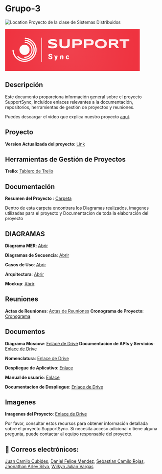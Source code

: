 # Grupo-3
![Location](https://img.shields.io/badge/Location-Neiva,%20Huila,%20Colombia-blue)
Proyecto de la clase de Sistemas Distribuidos

![Imagen](https://github.com/jucacuso96/Grupo-3/blob/main/Documentacion/Imagenes%20de%20Proyecto/img_3.PNG)

## Descripción
Este documento proporciona información general sobre el proyecto SupportSync, incluidos enlaces relevantes a la documentación, repositorios, herramientas de gestión de proyectos y reuniones.

Puedes descargar el video que explica nuestro proyecto [aquí](https://github.com/jucacuso96/Grupo-3/blob/main/Documentacion/Supportsync.mp4).

## Proyecto

**Version Actualizada del proyecto**: [Link](https://github.com/jucacuso96/Grupo-3/tree/main/SupportSync)

## Herramientas de Gestión de Proyectos

**Trello**: [Tablero de Trello](https://trello.com/invite/b/PBLbfe4v/ATTIc79c8be35b38b30205246dd8b7de3a63D0003029/grupo-3-sistemas-distribuidos)

## Documentación

**Resumen del Proyecto** : [Carpeta](https://github.com/jucacuso96/Grupo-3/tree/main/Documentacion)

Dentro de esta carpeta encontrara los Diagramas realizados, imagenes utilizadas para el proyecto y Documentacion de toda la elaboración del proyecto 
  ## DIAGRAMAS
  **Diagrama MER**: [Abrir](https://github.com/jucacuso96/Grupo-3/blob/main/Base%20de%20Datos/MER.PNG)

  **Diagramas de Secuencia**: [Abrir](https://github.com/jucacuso96/Grupo-3/blob/main/Documentacion/Diagramas/diagrama%20de%20secuencia%20support%20sync.pdf)

  **Casos de Uso**: [Abrir](https://github.com/jucacuso96/Grupo-3/blob/main/Documentacion/Diagramas/Driagrama%20de%20Casos%20de%20uso.pdf)

  **Arquitectura**: [Abrir](https://github.com/jucacuso96/Grupo-3/blob/main/Documentacion/Diagramas/Arquitectura.jpeg)
  
  **Mockup**: [Abrir](https://github.com/jucacuso96/Grupo-3/blob/main/Documentacion/Diagramas/Mockup%20support%20sync.pdf)
  
  ## Reuniones
  **Actas de Reuniones**: [Actas de Reuniones](https://github.com/jucacuso96/Grupo-3/tree/main/Actas)
  **Cronograma de Proyecto**: [Cronograma](https://docs.google.com/spreadsheets/d/1utK6UDF-usThkESO-K6pE21zxtyiW4QY/edit#gid=1466576512)
  ## Documentos
  **Diagrama Moscow**: [Enlace de Drive](https://github.com/jucacuso96/Grupo-3/blob/main/Documentacion/Documentos/Moscow.pdf)
  **Documentacion de APIs y Servicios**: [Enlace de Drive](https://github.com/jucacuso96/Grupo-3/blob/main/Documentacion/Documentos/Documentacion%20de%20APIs%20y%20Servicios.pdf)
  
  **Nomenclatura**: [Enlace de Drive](https://github.com/jucacuso96/Grupo-3/blob/main/Documentacion/Documentos/Nomenclatura.pdf)
  
  **Despliegue de Aplicativo**: [Enlace](https://github.com/jucacuso96/Grupo-3/blob/main/Documentacion/Documentos/Documentacion%20de%20Despliegue.pdf)
  
  **Manual de usuario**: [Enlace](https://github.com/jucacuso96/Grupo-3/blob/main/Documentacion/Documentos/Manual%20de%20Usuario.pdf)

  **Documentacion de Despliegue**: [Enlace de Drive](https://github.com/jucacuso96/Grupo-3/blob/main/Documentacion/Documentos/Documentacion%20de%20Despliegue.pdf)
## Imagenes
  **Imagenes del Proyecto**: [Enlace de Drive](https://github.com/jucacuso96/Grupo-3/tree/main/Documentacion/Imagenes%20de%20Proyecto)




Por favor, consultar estos recursos para obtener información detallada sobre el proyecto SupportSync. Si necesita acceso adicional o tiene alguna pregunta, puede contactar al equipo responsable del proyecto.

## 📧 Correos electrónicos: 
[Juan Camilo Cubides](mailto:jc.cubides_2019-1@corhuila.edu.co),
[Daniel Felipe Mendez](mailto:dfmendez-2020b@corhuila.edu.co),
[Sebastian Camilo Rojas](mailto:sc.rojas_2019-1@corhuila.edu.co),
[Jhonathan Arley Silva](mailto:ja.silva_2019-1@corhuila.edu.co),
[Wilkyn Julian Vargas](mailto:wilkynvargas_20182@corhuila.edu.co)
